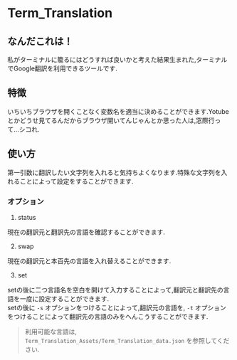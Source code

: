 # Term_Translation

## なんだこれは！

私がターミナルに籠るにはどうすれば良いかと考えた結果生まれた,ターミナルでGoogle翻訳を利用できるツールです.

## 特徴　

いちいちブラウザを開くことなく変数名を適当に決めることができます.Yotubeとかどうせ見てるんだからブラウザ開いてんじゃんとか思った人は,窓際行って...シコれ.

## 使い方

第一引数に翻訳したい文字列を入れると気持ちよくなります.特殊な文字列を入れることによって設定をすることができます.

### オプション

1. status

現在の翻訳元と翻訳先の言語を確認することができます.

2. swap

現在の翻訳元と本百先の言語を入れ替えることができます.

3. set

setの後に二つ言語名を空白を開けて入力することによって,翻訳元と翻訳先の言語を一度に設定することができます.<br>
setの後に `-s` オプションをつけることによって,翻訳元の言語を, `-t` オプションをつけることによって翻訳先の言語のみをへんこうすることができます.

> 利用可能な言語は, `Term_Translation_Assets/Term_Translation_data.json` を参照してください.
